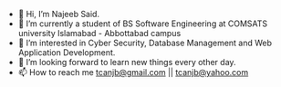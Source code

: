 - 👋 Hi, I’m Najeeb Said.
- 🌱 I’m currently a student of BS Software Engineering at COMSATS university Islamabad - Abbottabad campus
- 👀 I’m interested in Cyber Security, Database Management and Web Application Development.
- 💞️ I’m looking forward to learn new things every other day. 
- 📫 How to reach me tcanjb@gmail.com || tcanjb@yahoo.com
